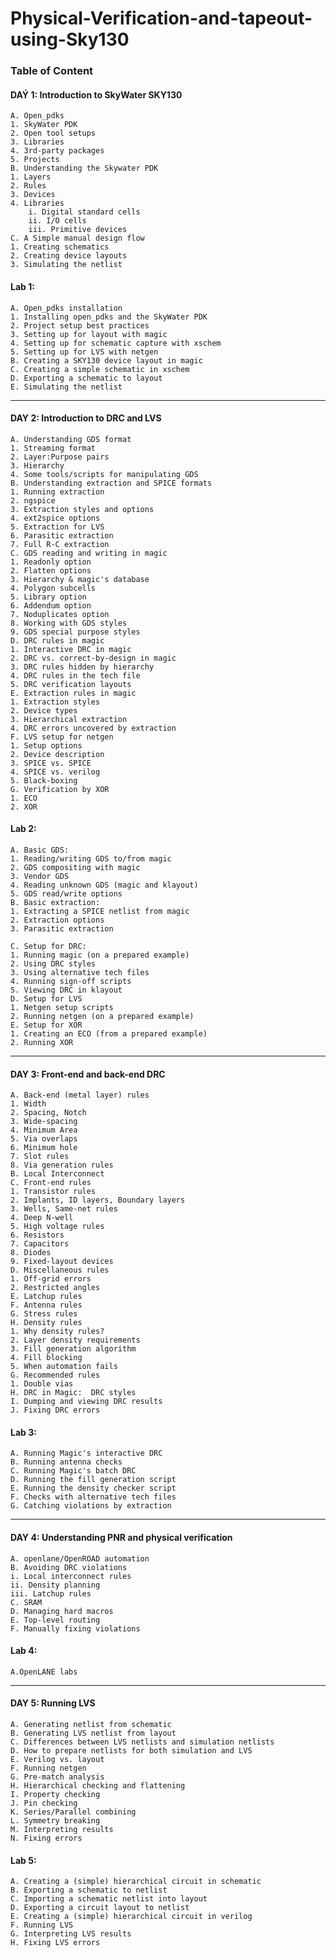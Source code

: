 # Physical-Verification-and-tapeout-using-Sky130


### Table of Content
#### DAÝ 1: Introduction to SkyWater SKY130
    A. Open_pdks
    1. SkyWater PDK
    2. Open tool setups
    3. Libraries
    4. 3rd-party packages
    5. Projects
    B. Understanding the Skywater PDK
    1. Layers
    2. Rules
    3. Devices
    4. Libraries
        i. Digital standard cells
        ii. I/O cells
        iii. Primitive devices
    C. A Simple manual design flow
    1. Creating schematics
    2. Creating device layouts
    3. Simulating the netlist
#### Lab 1:
    A. Open_pdks installation
    1. Installing open_pdks and the SkyWater PDK
    2. Project setup best practices
    3. Setting up for layout with magic
    4. Setting up for schematic capture with xschem
    5. Setting up for LVS with netgen
    B. Creating a SKY130 device layout in magic
    C. Creating a simple schematic in xschem
    D. Exporting a schematic to layout
    E. Simulating the netlist
-----------------------------------------------------
#### DAY 2: Introduction to DRC and LVS
    A. Understanding GDS format
    1. Streaming format
    2. Layer:Purpose pairs
    3. Hierarchy
    4. Some tools/scripts for manipulating GDS
    B. Understanding extraction and SPICE formats
    1. Running extraction
    2. ngspice
    3. Extraction styles and options
    4. ext2spice options
    5. Extraction for LVS
    6. Parasitic extraction
    7. Full R-C extraction
    C. GDS reading and writing in magic
    1. Readonly option
    2. Flatten options
    3. Hierarchy & magic's database
    4. Polygon subcells
    5. Library option
    6. Addendum option
    7. Noduplicates option
    8. Working with GDS styles
    9. GDS special purpose styles
    D. DRC rules in magic
    1. Interactive DRC in magic
    2. DRC vs. correct-by-design in magic
    3. DRC rules hidden by hierarchy
    4. DRC rules in the tech file
    5. DRC verification layouts
    E. Extraction rules in magic
    1. Extraction styles
    2. Device types
    3. Hierarchical extraction
    4. DRC errors uncovered by extraction
    F. LVS setup for netgen
    1. Setup options
    2. Device description
    3. SPICE vs. SPICE
    4. SPICE vs. verilog
    5. Black-boxing
    G. Verification by XOR
    1. ECO
    2. XOR
#### Lab 2:
    A. Basic GDS:
    1. Reading/writing GDS to/from magic
    2. GDS compositing with magic
    3. Vendor GDS
    4. Reading unknown GDS (magic and klayout)
    5. GDS read/write options
    B. Basic extraction:
    1. Extracting a SPICE netlist from magic
    2. Extraction options
    3. Parasitic extraction
    
    C. Setup for DRC:
    1. Running magic (on a prepared example)
    2. Using DRC styles
    3. Using alternative tech files
    4. Running sign-off scripts
    5. Viewing DRC in klayout
    D. Setup for LVS
    1. Netgen setup scripts
    2. Running netgen (on a prepared example)
    E. Setup for XOR
    1. Creating an ECO (from a prepared example)
    2. Running XOR
---------------------------------------------------------
#### DAY 3: Front-end and back-end DRC
    A. Back-end (metal layer) rules
    1. Width
    2. Spacing, Notch
    3. Wide-spacing
    4. Minimum Area
    5. Via overlaps
    6. Minimum hole
    7. Slot rules
    8. Via generation rules
    B. Local Interconnect
    C. Front-end rules
    1. Transistor rules
    2. Implants, ID layers, Boundary layers
    3. Wells, Same-net rules
    4. Deep N-well
    5. High voltage rules
    6. Resistors
    7. Capacitors
    8. Diodes
    9. Fixed-layout devices
    D. Miscellaneous rules
    1. Off-grid errors
    2. Restricted angles
    E. Latchup rules
    F. Antenna rules
    G. Stress rules
    H. Density rules
    1. Why density rules?
    2. Layer density requirements
    3. Fill generation algorithm
    4. Fill blocking
    5. When automation fails
    G. Recommended rules
    1. Double vias
    H. DRC in Magic:  DRC styles
    I. Dumping and viewing DRC results
    J. Fixing DRC errors
#### Lab 3:
    A. Running Magic's interactive DRC
    B. Running antenna checks
    C. Running Magic's batch DRC
    D. Running the fill generation script
    E. Running the density checker script
    F. Checks with alternative tech files
    G. Catching violations by extraction
---------------------------------------------------------
#### DAY 4: Understanding PNR and physical verification
    A. openlane/OpenROAD automation
    B. Avoiding DRC violations
    i. Local interconnect rules
    ii. Density planning
    iii. Latchup rules
    C. SRAM
    D. Managing hard macros
    E. Top-level routing
    F. Manually fixing violations
#### Lab 4:
    A.OpenLANE labs
---------------------------------------------------------
#### DAY 5: Running LVS
    A. Generating netlist from schematic
    B. Generating LVS netlist from layout
    C. Differences between LVS netlists and simulation netlists
    D. How to prepare netlists for both simulation and LVS
    E. Verilog vs. layout
    F. Running netgen
    G. Pre-match analysis
    H. Hierarchical checking and flattening
    I. Property checking
    J. Pin checking
    K. Series/Parallel combining
    L. Symmetry breaking
    M. Interpreting results
    N. Fixing errors
#### Lab 5:
    A. Creating a (simple) hierarchical circuit in schematic
    B. Exporting a schematic to netlist
    C. Importing a schematic netlist into layout
    D. Exporting a circuit layout to netlist
    E. Creating a (simple) hierarchical circuit in verilog
    F. Running LVS
    G. Interpreting LVS results
    H. Fixing LVS errors
